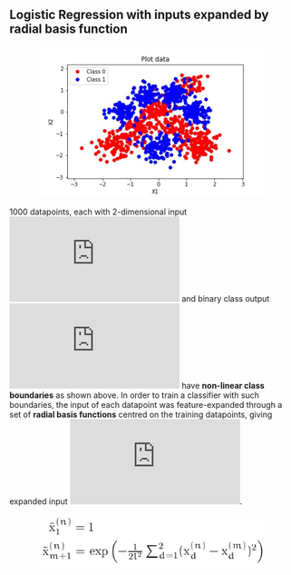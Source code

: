 ## Logistic Regression with inputs expanded by radial basis function

<p align="center">
  <img width=400 src="demo_images/raw_data.jpg" >
</p>

1000 datapoints, each with 2-dimensional input ![](http://latex.codecogs.com/gif.latex?x_1%2C%20x_2%20%5Cin%20%5Cmathbb%7BR%7D) and binary class output ![](http://latex.codecogs.com/gif.latex?y%20%5Cin%20%7B0%2C1%7D) have **non-linear class boundaries** as shown above. In order to train a classifier with such boundaries, the input of each datapoint was feature-expanded through a set of **radial basis functions** centred on the training datapoints, giving expanded input ![](http://latex.codecogs.com/gif.latex?%5Cunderline%7B%5Ctilde%7Bx%7D%7D%20%3D%20%5B%5Ctilde%7Bx%7D_1%2C%20...%2C%20%5Ctilde%7Bx%7D_%7B801%7D%5D%5ET).

<p align="center">
  <img width=400 src="demo_images/feature_expansion.png" >
</p>


